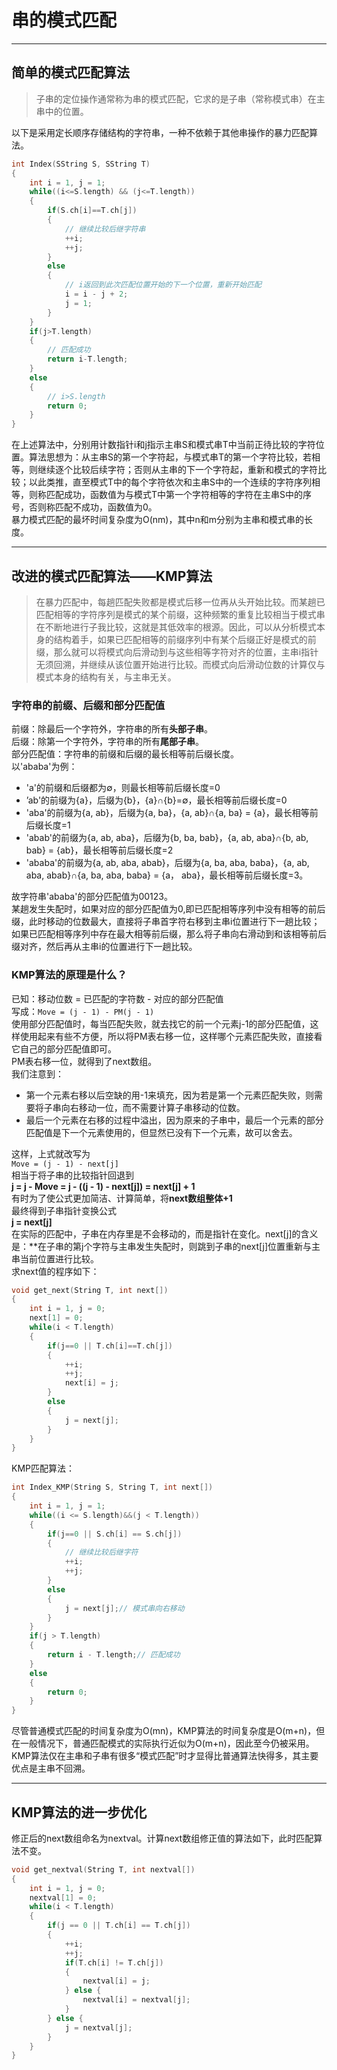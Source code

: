 # 串的模式匹配  
---  
## 简单的模式匹配算法  
> 子串的定位操作通常称为串的模式匹配，它求的是子串（常称模式串）在主串中的位置。  

以下是采用定长顺序存储结构的字符串，一种不依赖于其他串操作的暴力匹配算法。  
```C
int Index(SString S, SString T)
{
    int i = 1, j = 1;
    while((i<=S.length) && (j<=T.length))
    {
        if(S.ch[i]==T.ch[j])
        {
            // 继续比较后继字符串
            ++i;
            ++j;
        }
        else
        {
            // i返回到此次匹配位置开始的下一个位置，重新开始匹配
            i = i - j + 2;
            j = 1;
        }
    }
    if(j>T.length)
    {
        // 匹配成功
        return i-T.length;
    }
    else
    {
        // i>S.length
        return 0;
    }
}
```
在上述算法中，分别用计数指针i和j指示主串S和模式串T中当前正待比较的字符位置。算法思想为：从主串S的第一个字符起，与模式串T的第一个字符比较，若相等，则继续逐个比较后续字符；否则从主串的下一个字符起，重新和模式的字符比较；以此类推，直至模式T中的每个字符依次和主串S中的一个连续的字符序列相等，则称匹配成功，函数值为与模式T中第一个字符相等的字符在主串S中的序号，否则称匹配不成功，函数值为0。  
暴力模式匹配的最坏时间复杂度为O(nm)，其中n和m分别为主串和模式串的长度。  

---  
## 改进的模式匹配算法——KMP算法  
> 在暴力匹配中，每趟匹配失败都是模式后移一位再从头开始比较。而某趟已匹配相等的字符序列是模式的某个前缀，这种频繁的重复比较相当于模式串在不断地进行子我比较，这就是其低效率的根源。因此，可以从分析模式本身的结构着手，如果已匹配相等的前缀序列中有某个后缀正好是模式的前缀，那么就可以将模式向后滑动到与这些相等字符对齐的位置，主串i指针无须回溯，并继续从该位置开始进行比较。而模式向后滑动位数的计算仅与模式本身的结构有关，与主串无关。  

### 字符串的前缀、后缀和部分匹配值  
前缀：除最后一个字符外，字符串的所有**头部子串**。  
后缀：除第一个字符外，字符串的所有**尾部子串**。  
部分匹配值：字符串的前缀和后缀的最长相等前后缀长度。  
以'ababa'为例：  
+ 'a'的前缀和后缀都为∅，则最长相等前后缀长度=0  
+ ’ab'的前缀为{a}，后缀为{b}，{a}∩{b}=∅，最长相等前后缀长度=0  
+ 'aba'的前缀为{a, ab}，后缀为{a, ba}，{a, ab}∩{a, ba} = {a}，最长相等前后缀长度=1  
+ 'abab'的前缀为{a, ab, aba}，后缀为{b, ba, bab}，{a, ab, aba}∩{b, ab, bab} = {ab}，最长相等前后缀长度=2  
+ 'ababa'的前缀为{a, ab, aba, abab}，后缀为{a, ba, aba, baba}，{a, ab, aba, abab}∩{a, ba, aba, baba} = {a， aba}，最长相等前后缀长度=3。  

故字符串'ababa'的部分匹配值为00123。  
某趟发生失配时，如果对应的部分匹配值为0,即已匹配相等序列中没有相等的前后缀，此时移动的位数最大，直接将子串首字符右移到主串i位置进行下一趟比较；如果已匹配相等序列中存在最大相等前后缀，那么将子串向右滑动到和该相等前后缀对齐，然后再从主串i的位置进行下一趟比较。  

### KMP算法的原理是什么？  
已知：移动位数 = 已匹配的字符数 - 对应的部分匹配值  
写成：`Move = (j - 1) - PM(j - 1)`  
使用部分匹配值时，每当匹配失败，就去找它的前一个元素j-1的部分匹配值，这样使用起来有些不方便，所以将PM表右移一位，这样哪个元素匹配失败，直接看它自己的部分匹配值即可。  
PM表右移一位，就得到了next数组。  
我们注意到：  
+ 第一个元素右移以后空缺的用-1来填充，因为若是第一个元素匹配失败，则需要将子串向右移动一位，而不需要计算子串移动的位数。  
+ 最后一个元素在右移的过程中溢出，因为原来的子串中，最后一个元素的部分匹配值是下一个元素使用的，但显然已没有下一个元素，故可以舍去。  

这样，上式就改写为  
`Move = (j - 1) - next[j]`  
相当于将子串的比较指针回退到  
**j = j - Move = j - ((j - 1) - next[j]) = next[j] + 1**  
有时为了使公式更加简洁、计算简单，将**next数组整体+1**  
最终得到子串指针变换公式  
**j = next[j]**  
在实际的匹配中，子串在内存里是不会移动的，而是指针在变化。next[j]的含义是：**在子串的第j个字符与主串发生失配时，则跳到子串的next[j]位置重新与主串当前位置进行比较。  
求next值的程序如下：  
```C
void get_next(String T, int next[])
{
    int i = 1, j = 0;
    next[1] = 0;
    while(i < T.length)
    {
        if(j==0 || T.ch[i]==T.ch[j])
        {
            ++i;
            ++j;
            next[i] = j;
        }
        else
        {
            j = next[j];
        }
    }
}
```
KMP匹配算法：  
```C
int Index_KMP(String S, String T, int next[])
{
    int i = 1, j = 1;
    while((i <= S.length)&&(j < T.length))
    {
        if(j==0 || S.ch[i] == S.ch[j])
        {
            // 继续比较后继字符
            ++i;
            ++j;
        }
        else
        {
            j = next[j];// 模式串向右移动
        }
    }
    if(j > T.length)
    {
        return i - T.length;// 匹配成功
    }
    else
    {
        return 0;
    }
}
```  
尽管普通模式匹配的时间复杂度为O(mn)，KMP算法的时间复杂度是O(m+n)，但在一般情况下，普通匹配模式的实际执行近似为O(m+n)，因此至今仍被采用。KMP算法仅在主串和子串有很多“模式匹配”时才显得比普通算法快得多，其主要优点是主串不回溯。  

---  
## KMP算法的进一步优化  
修正后的next数组命名为nextval。计算next数组修正值的算法如下，此时匹配算法不变。  
```C
void get_nextval(String T, int nextval[])
{
    int i = 1, j = 0;
    nextval[1] = 0;
    while(i < T.length)
    {
        if(j == 0 || T.ch[i] == T.ch[j])
        {
            ++i;
            ++j;
            if(T.ch[i] != T.ch[j])
            {
                nextval[i] = j;
            } else {
                nextval[i] = nextval[j];
            }
        } else {
            j = nextval[j];
        }
    }
}
```